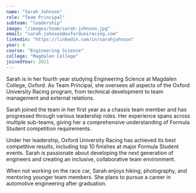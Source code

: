 ```yaml
---
name: "Sarah Johnson"
role: "Team Principal"
subteam: "leadership"
image: "/images/team/sarah-johnson.jpg"
email: "sarah.johnson@oxforduniracing.com"
linkedin: "https://linkedin.com/in/sarahjohnson"
year: 4
course: "Engineering Science"
college: "Magdalen College"
joinedYear: 2021
---
```


Sarah is in her fourth year studying Engineering Science at Magdalen College, Oxford. As Team Principal, she oversees all aspects of the Oxford University Racing program, from technical development to team management and external relations.

Sarah joined the team in her first year as a chassis team member and has progressed through various leadership roles. Her experience spans across multiple sub-teams, giving her a comprehensive understanding of Formula Student competition requirements.

Under her leadership, Oxford University Racing has achieved its best competitive results, including top 10 finishes at major Formula Student events. Sarah is passionate about developing the next generation of engineers and creating an inclusive, collaborative team environment.

When not working on the race car, Sarah enjoys hiking, photography, and mentoring younger team members. She plans to pursue a career in automotive engineering after graduation.